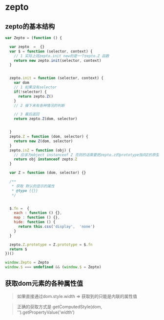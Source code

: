 # zepto

## zepto的基本结构

 
```javascript
var Zepto = (function () {

  var zepto  =  {}
  var $ = function (selector, context) {
    // 1 实际上班zepto.init new的是一个zepto.Z 函数
    return new zepto.init(selector, context)
  }


  zepto.init = function (selector, context) {
    var dom
    // 1 如果没有selector
    if(!selector) {
      return zepto.Z()
    }
    // 2 接下来有各种情况的判断

    // 3 最后返回
    return zepto.Z(dom, selector)


  }
  zepto.Z = function (dom, selector) {
    return new Z(dom, selector)
  }
  zepto.isZ = function (obj) {
    // 应该为object instanceof Z 否则的话需要把zepto.z的prototype指向Z的原型
    return obj instanceof zepto.Z
  }

  var Z = function (dom, selector) {}

  /**
   * 获取 默认的显示的属性
   * @type {{}}
   */


  $.fn =  {
    each : function () {},
    map : function () {},
    hide: function () {
      return this.css('display',  'none')
    }
  }

  zepto.Z.prototype = Z.prototype = $.fn
  return $
})()

window.Zepto = Zepto
window.$ === undefined && (window.$ = Zepto)

```


## 获取dom元素的各种属性值

> 如果直接通过dom.style.width => 获取到的只能是内联的属性值

> 正确的获取方式是 getComputedStyle(dom, '').getPropertyValue('width')



